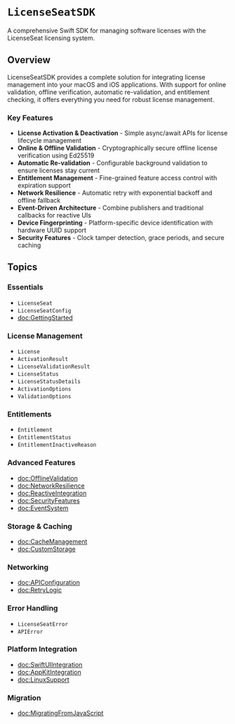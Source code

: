 # ``LicenseSeatSDK``

A comprehensive Swift SDK for managing software licenses with the LicenseSeat licensing system.

## Overview

LicenseSeatSDK provides a complete solution for integrating license management into your macOS and iOS applications. With support for online validation, offline verification, automatic re-validation, and entitlement checking, it offers everything you need for robust license management.

### Key Features

- **License Activation & Deactivation** - Simple async/await APIs for license lifecycle management
- **Online & Offline Validation** - Cryptographically secure offline license verification using Ed25519
- **Automatic Re-validation** - Configurable background validation to ensure licenses stay current
- **Entitlement Management** - Fine-grained feature access control with expiration support
- **Network Resilience** - Automatic retry with exponential backoff and offline fallback
- **Event-Driven Architecture** - Combine publishers and traditional callbacks for reactive UIs
- **Device Fingerprinting** - Platform-specific device identification with hardware UUID support
- **Security Features** - Clock tamper detection, grace periods, and secure caching

## Topics

### Essentials

- ``LicenseSeat``
- ``LicenseSeatConfig``
- <doc:GettingStarted>

### License Management

- ``License``
- ``ActivationResult``
- ``LicenseValidationResult``
- ``LicenseStatus``
- ``LicenseStatusDetails``
- ``ActivationOptions``
- ``ValidationOptions``

### Entitlements

- ``Entitlement``
- ``EntitlementStatus``
- ``EntitlementInactiveReason``

### Advanced Features

- <doc:OfflineValidation>
- <doc:NetworkResilience>
- <doc:ReactiveIntegration>
- <doc:SecurityFeatures>
- <doc:EventSystem>

### Storage & Caching

- <doc:CacheManagement>
- <doc:CustomStorage>

### Networking

- <doc:APIConfiguration>
- <doc:RetryLogic>

### Error Handling

- ``LicenseSeatError``
- ``APIError``

### Platform Integration

- <doc:SwiftUIIntegration>
- <doc:AppKitIntegration>
- <doc:LinuxSupport>

### Migration

- <doc:MigratingFromJavaScript> 